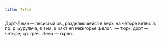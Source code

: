 ```yaml
---
title: Title
---
```


Дорт-Лемэ — лесистый ов., разделяющейся в верх. на четыре ветви. л. пр. р.
Бурульча, в 1 км. к Ю от нп Межгорье (Белог.) — тюрк. дорт — четыре; ср. греч.
Лема — горло.
